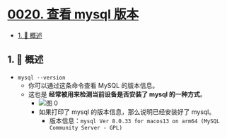 # [0020. 查看 mysql 版本](https://github.com/tnotesjs/TNotes.sql/tree/main/notes/0020.%20%E6%9F%A5%E7%9C%8B%20mysql%20%E7%89%88%E6%9C%AC)

<!-- region:toc -->

- [1. 📝 概述](#1--概述)

<!-- endregion:toc -->

## 1. 📝 概述

- `mysql --version`
  - 你可以通过这条命令查看 MySQL 的版本信息。
  - 这也是 **经常被用来检测当前设备是否安装了 mysql 的一种方式**。
    - ![图 0](https://cdn.jsdelivr.net/gh/tnotesjs/imgs@main/2025-05-17-08-40-27.png)
    - 如果打印了 mysql 的版本信息，那么说明已经安装好了 mysql。
      - 版本信息：`mysql Ver 8.0.33 for macos13 on arm64 (MySQL Community Server - GPL)`
